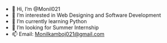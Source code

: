 - 👋 Hi, I’m @Monil021
- 👀 I’m interested in Web Designing and Software Development
- 🌱 I’m currently learning Python
- 💞️ I’m looking for Summer Internship
- 📫 Email: Monilkamboj021@gmail.com

<!---
Monil021/Monil021 is a ✨ special ✨ repository because its `README.md` (this file) appears on your GitHub profile.
You can click the Preview link to take a look at your changes.
--->
